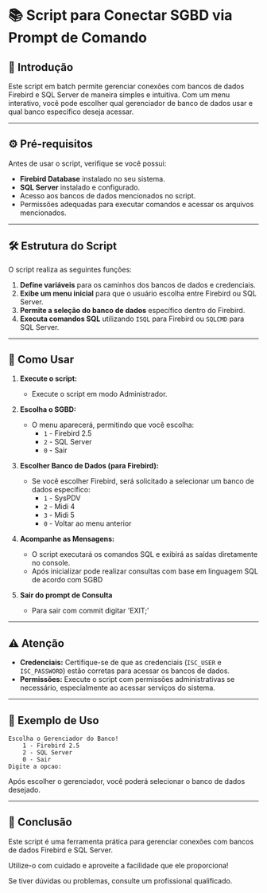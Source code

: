 # 📚 Script para Conectar SGBD via Prompt de Comando

## 📜 Introdução

Este script em batch permite gerenciar conexões com bancos de dados Firebird e SQL Server de maneira simples e intuitiva. Com um menu interativo, você pode escolher qual gerenciador de banco de dados usar e qual banco específico deseja acessar.

---

## ⚙️ Pré-requisitos

Antes de usar o script, verifique se você possui:

- **Firebird Database** instalado no seu sistema.
- **SQL Server** instalado e configurado.
- Acesso aos bancos de dados mencionados no script.
- Permissões adequadas para executar comandos e acessar os arquivos mencionados.

---

## 🛠️ Estrutura do Script

O script realiza as seguintes funções:

1. **Define variáveis** para os caminhos dos bancos de dados e credenciais.
2. **Exibe um menu inicial** para que o usuário escolha entre Firebird ou SQL Server.
3. **Permite a seleção do banco de dados** específico dentro do Firebird.
4. **Executa comandos SQL** utilizando `ISQL` para Firebird ou `SQLCMD` para SQL Server.

---

## 🚀 Como Usar

1. **Execute o script:**
   - Execute o script em modo Administrador.

2. **Escolha o SGBD:**
   - O menu aparecerá, permitindo que você escolha:
     - `1` - Firebird 2.5
     - `2` - SQL Server
     - `0` - Sair

3. **Escolher Banco de Dados (para Firebird):**
   - Se você escolher Firebird, será solicitado a selecionar um banco de dados específico:
     - `1` - SysPDV
     - `2` - Midi 4
     - `3` - Midi 5
     - `0` - Voltar ao menu anterior

4. **Acompanhe as Mensagens:**
   - O script executará os comandos SQL e exibirá as saídas diretamente no console.
   - Após inicializar pode realizar consultas com base em linguagem SQL de acordo com SGBD

5. **Sair do prompt de Consulta**
   - Para sair com commit digitar 'EXIT;'

---

## ⚠️ Atenção

- **Credenciais:** Certifique-se de que as credenciais (`ISC_USER` e `ISC_PASSWORD`) estão corretas para acessar os bancos de dados.
- **Permissões:** Execute o script com permissões administrativas se necessário, especialmente ao acessar serviços do sistema.

---

## 📝 Exemplo de Uso

```plaintext
Escolha o Gerenciador do Banco!
    1 - Firebird 2.5
    2 - SQL Server
    0 - Sair
Digite a opcao:
```

Após escolher o gerenciador, você poderá selecionar o banco de dados desejado.

---

## 🎉 Conclusão

Este script é uma ferramenta prática para gerenciar conexões com bancos de dados Firebird e SQL Server. 

Utilize-o com cuidado e aproveite a facilidade que ele proporciona! 

Se tiver dúvidas ou problemas, consulte um profissional qualificado.